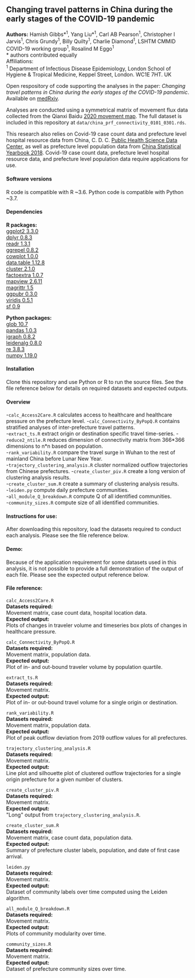 ## Changing travel patterns in China during the early stages of the COVID-19 pandemic

**Authors:** Hamish Gibbs\*<sup>1</sup>, Yang Liu\*<sup>1</sup>, Carl AB Pearson<sup>1</sup>, Christopher I Jarvis<sup>1</sup>, Chris Grundy<sup>1</sup>, Billy Quilty<sup>1</sup>, Charlie Diamond<sup>1</sup>, LSHTM CMMID COVID-19 working group<sup>1</sup>, Rosalind M Eggo<sup>1</sup>  
\* authors contributed equally  
Affiliations:  
<sup>1</sup> Department of Infectious Disease Epidemiology, London School of Hygiene & Tropical Medicine, Keppel Street, London. WC1E 7HT. UK  

Open respository of code supporting the analyses in the paper: *Changing travel patterns in China during the early stages of the COVID-19 pandemic*. Available on [medRxiv](https://www.medrxiv.org/content/10.1101/2020.05.14.20101824v1).

Analyses are conducted using a symmetrical matrix of movement flux data collected from the Qianxi Baidu [2020 movement map](https://qianxi.baidu.com/2020/). The full dataset is included in this repository at `data/china_prf_connectivity_0101_0301.rds`.

This research also relies on Covid-19 case count data and prefecture level hospital resource data from China, C. D. C. [Public Health Science Data Center](http://www.phsciencedata.cn/Share/), as well as prefecture level population data from [China Statistical Yearbook 2018](http://www.stats.gov.cn/tjsj/ndsj/2018/indexeh.htm). Covid-19 case count data, prefecture level hospital resource data, and prefecture level population data require applications for use. 

#### Software versions
R code is compatible with R ~3.6. 
Python code is compatible with Python ~3.7.

#### Dependencies
**R packages:**  
[ggplot2 3.3.0](https://ggplot2.tidyverse.org/)  
[dplyr 0.8.3](https://dplyr.tidyverse.org/)  
[readr 1.3.1](https://readr.tidyverse.org/)  
[ggrepel 0.8.2](https://github.com/slowkow/ggrepel)  
[cowplot 1.0.0](https://github.com/wilkelab/cowplot)  
[data.table 1.12.8](https://cran.r-project.org/web/packages/data.table/data.table.pdf)  
[cluster 2.1.0](https://cran.r-project.org/web/packages/cluster/cluster.pdf)  
[factoextra 1.0.7](https://cran.r-project.org/web/packages/factoextra/index.html)  
[mapview 2.6.11](https://r-spatial.github.io/mapview/)  
[magrittr 1.5](https://cran.r-project.org/web/packages/magrittr/index.html)  
[ggpubr 0.3.0](https://cran.r-project.org/web/packages/ggpubr/index.html)  
[viridis 0.5.1](https://cran.r-project.org/web/packages/viridis/viridis.pdf)  
[sf 0.9](https://cran.r-project.org/web/packages/sf/index.html)  

**Python packages:**  
[glob 10.7](https://docs.python.org/2/library/glob.html)  
[pandas 1.0.3](https://pandas.pydata.org/)  
[igraph 0.8.2](https://github.com/igraph/python-igraph)  
[leidenalg 0.8.0](https://pypi.org/project/leidenalg/)  
[re 3.8.3](https://docs.python.org/3/library/re.html)  
[numpy 1.19.0](https://github.com/numpy/numpy)  

#### Installation
Clone this repository and use Python or R to run the source files. See the file reference below for details on required datasets and expected outputs.

#### Overview
-`calc_Access2Care.R` calculates access to healthcare and healthcare pressure on the prefecture level.
-`calc_Connectivity_ByPopQ.R` contains stratified analyses of inter-prefecture travel patterns.  
-`extract_ts.R` extract origin or destination specific travel time\-series.
-`reduce2_ntile.R` reduces dimension of connectivity matrix from 366\*366 dimensions to n\*n based on population.  
-`rank_variability.R` compare the travel surge in Wuhan to the rest of mainland China before Lunar New Year.  
-`trajectory_clustering_analysis.R` cluster normalized outflow trajectories from Chinese prefectures.
-`create_cluster_piv.R` create a long version of clustering analysis results.  
-`create_cluster_sum.R` create a summary of clustering analysis results.  
-`leiden.py` compute daily prefecture communities.  
-`all_module_Q_breakdown.R` compute Q of all identified communities.  
-`community_sizes.R` compute size of all identified communities.  

#### Instructions for use:

After downloading this repository, load the datasets required to conduct each analysis. Please see the file reference below. 

#### Demo:
Because of the application requirement for some datasets used in this analysis, it is not possible to provide a full demonstration of the output of each file. Please see the expected output reference below. 

#### File reference:

`calc_Access2Care.R`  
**Datasets required:**  
Movement matrix, case count data, hospital location data.   
**Expected output:**  
Plots of changes in traveler volume and timeseries box plots of changes in healthcare pressure.  
  
`calc_Connectivity_ByPopQ.R`  
**Datasets required:**  
Movement matrix, population data.  
**Expected output:**  
Plot of in- and out-bound traveler volume by population quartile.  

`extract_ts.R`  
**Datasets required:**  
Movement matrix.  
**Expected output:**  
Plot of in- or out-bound travel volume for a single origin or destination.  

`rank_variability.R`  
**Datasets required:**  
Movement matrix, population data.  
**Expected output:**  
Plot of peak outflow deviation from 2019 outflow values for all prefectures.  

`trajectory_clustering_analysis.R`  
**Datasets required:**  
Movement matrix.  
**Expected output:**  
Line plot and silhouette plot of clustered outflow trajectories for a single origin prefecture for a given number of clusters.  

`create_cluster_piv.R`  
**Datasets required:**  
Movement matrix.  
**Expected output:**  
"Long" output from `trajectory_clustering_analysis.R`.   

`create_cluster_sum.R`  
**Datasets required:**  
Movement matrix, case count data, population data.  
**Expected output:**  
Summary of prefecture cluster labels, population, and date of first case arrival.  

`leiden.py`  
**Datasets required:**  
Movement matrix.  
**Expected output:**  
Dataset of community labels over time computed using the Leiden algorithm.   

`all_module_Q_breakdown.R`  
**Datasets required:**  
Movement matrix.  
**Expected output:**  
Plots of community modularity over time.   

`community_sizes.R`  
**Datasets required:**  
Movement matrix.  
**Expected output:**  
Dataset of prefecture community sizes over time.   

